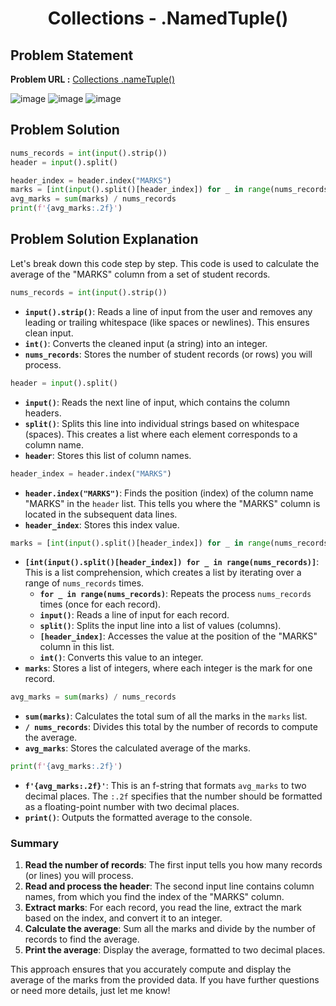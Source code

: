 <h1 align='center'>Collections - .NamedTuple()</h1>

## Problem Statement

**Problem URL :** [Collections .nameTuple()](https://www.hackerrank.com/challenges/py-collections-namedtuple/problem?isFullScreen=true)

![image](https://github.com/user-attachments/assets/baa260a5-ed5a-43a8-b7cc-c172c6ca22d1)
![image](https://github.com/user-attachments/assets/e57de4cf-107b-47e6-b364-7657544974c1)
![image](https://github.com/user-attachments/assets/06653567-6451-41da-9801-455244bdea14)

## Problem Solution
```py
nums_records = int(input().strip())
header = input().split()

header_index = header.index("MARKS")
marks = [int(input().split()[header_index]) for _ in range(nums_records)]
avg_marks = sum(marks) / nums_records
print(f'{avg_marks:.2f}')
```

## Problem Solution Explanation

Let's break down this code step by step. This code is used to calculate the average of the "MARKS" column from a set of student records.

```python
nums_records = int(input().strip())
```
- **`input().strip()`**: Reads a line of input from the user and removes any leading or trailing whitespace (like spaces or newlines). This ensures clean input.
- **`int()`**: Converts the cleaned input (a string) into an integer.
- **`nums_records`**: Stores the number of student records (or rows) you will process.

```python
header = input().split()
```
- **`input()`**: Reads the next line of input, which contains the column headers.
- **`split()`**: Splits this line into individual strings based on whitespace (spaces). This creates a list where each element corresponds to a column name.
- **`header`**: Stores this list of column names.

```python
header_index = header.index("MARKS")
```
- **`header.index("MARKS")`**: Finds the position (index) of the column name "MARKS" in the `header` list. This tells you where the "MARKS" column is located in the subsequent data lines.
- **`header_index`**: Stores this index value.

```python
marks = [int(input().split()[header_index]) for _ in range(nums_records)]
```
- **`[int(input().split()[header_index]) for _ in range(nums_records)]`**: This is a list comprehension, which creates a list by iterating over a range of `nums_records` times.
    - **`for _ in range(nums_records)`**: Repeats the process `nums_records` times (once for each record).
    - **`input()`**: Reads a line of input for each record.
    - **`split()`**: Splits the input line into a list of values (columns).
    - **`[header_index]`**: Accesses the value at the position of the "MARKS" column in this list.
    - **`int()`**: Converts this value to an integer.
- **`marks`**: Stores a list of integers, where each integer is the mark for one record.

```python
avg_marks = sum(marks) / nums_records
```
- **`sum(marks)`**: Calculates the total sum of all the marks in the `marks` list.
- **`/ nums_records`**: Divides this total by the number of records to compute the average.
- **`avg_marks`**: Stores the calculated average of the marks.

```python
print(f'{avg_marks:.2f}')
```
- **`f'{avg_marks:.2f}'`**: This is an f-string that formats `avg_marks` to two decimal places. The `:.2f` specifies that the number should be formatted as a floating-point number with two decimal places.
- **`print()`**: Outputs the formatted average to the console.

### Summary

1. **Read the number of records**: The first input tells you how many records (or lines) you will process.
2. **Read and process the header**: The second input line contains column names, from which you find the index of the "MARKS" column.
3. **Extract marks**: For each record, you read the line, extract the mark based on the index, and convert it to an integer.
4. **Calculate the average**: Sum all the marks and divide by the number of records to find the average.
5. **Print the average**: Display the average, formatted to two decimal places.

This approach ensures that you accurately compute and display the average of the marks from the provided data. If you have further questions or need more details, just let me know!
